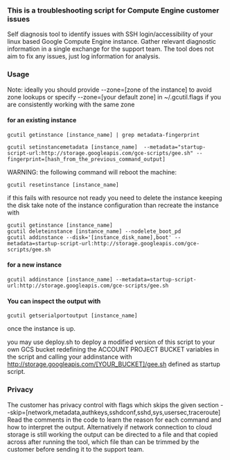 ### This is a troubleshooting script for Compute Engine customer issues

Self diagnosis tool to identify issues with SSH login/accessibility of your linux based Google Compute Engine instance. Gather relevant diagnostic information in a single exchange for the support team. The tool does not aim to fix any issues, just log information for analysis.

### Usage

Note: ideally you should provide --zone=[zone of the instance] to avoid zone lookups
or specify --zone=[your default zone] in ~/.gcutil.flags if you are consistently working with the same zone

#### for an existing instance
```
gcutil getinstance [instance_name] | grep metadata-fingerprint
```

```
gcutil setinstancemetadata [instance_name]  --metadata="startup-script-url:http://storage.googleapis.com/gce-scripts/gee.sh" --fingerprint=[hash_from_the_previous_command_output]
```
WARNING: the following command will reboot the machine:

```
gcutil resetinstance [instance_name]
```

if this fails with resource not ready you need to delete the instance keeping the disk take note of the instance configuration than recreate the instance with

```
gcutil getinstance [instance_name]
gcutil deleteinstance [instance_name] --nodelete_boot_pd
gcutil addinstance --disk='[instance_disk_name],boot' --metadata=startup-script-url:http://storage.googleapis.com/gce-scripts/gee.sh
```

#### for a new instance
```
gcutil addinstance [instance_name] --metadata=startup-script-url:http://storage.googleapis.com/gce-scripts/gee.sh
```

#### You can inspect the output with
```
gcutil getserialportoutput [instance_name]
```
once the instance is up.

you may use deploy.sh to deploy a modified version of this script to your own GCS bucket redefining the ACCOUNT PROJECT BUCKET variables in the script and calling your addinstance with http://storage.googleapis.com/[YOUR_BUCKET]/gee.sh defined as startup script.

### Privacy

The customer has privacy control with flags which skips the given section --skip=[network,metadata,authkeys,sshdconf,sshd,sys,usersec,traceroute] Read the comments in the code to learn the reason for each command and how to interpret the output.  Alternatively if network connection to cloud storage is still working the output can be directed to a file and that copied across after running the tool, which file than can be trimmed by the customer before sending it to the support team.
